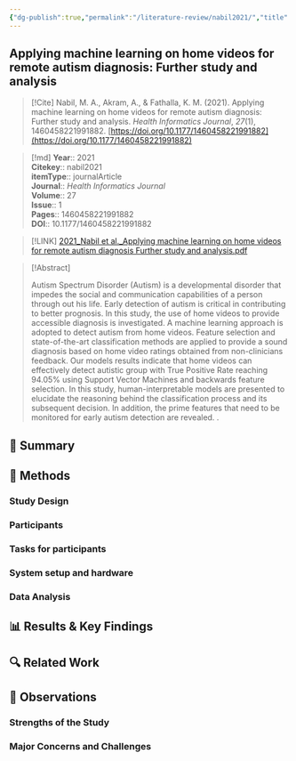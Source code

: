 ```yaml
---
{"dg-publish":true,"permalink":"/literature-review/nabil2021/","title":"Applying machine learning on home videos for remote autism diagnosis Further study and analysis","tags":["Autism","Spectrum","Disorder","autism","screening","machine","learning","Autistic","Disorder","Humans","Machine","Learning","diagnosis","Early","Diagnosis","feature","selection","Support","Vector","Machine"]}
---
```



## Applying machine learning on home videos for remote autism diagnosis: Further study and analysis

> [!Cite]
> Nabil, M. A., Akram, A., & Fathalla, K. M. (2021). Applying machine learning on home videos for remote autism diagnosis: Further study and analysis. _Health Informatics Journal_, _27_(1), 1460458221991882. [https://doi.org/10.1177/1460458221991882](https://doi.org/10.1177/1460458221991882)


>[!md]
> **Year**:: 2021   
> **Citekey**:: nabil2021  
> **itemType**:: journalArticle  
> **Journal**:: *Health Informatics Journal*  
> **Volume**:: 27  
> **Issue**:: 1   
> **Pages**:: 1460458221991882  
> **DOI**:: 10.1177/1460458221991882    

> [!LINK] 
> [2021_Nabil et al._Applying machine learning on home videos for remote autism diagnosis Further study and analysis.pdf](zotero://select/library/items/686F2T5Q)

> [!Abstract]
>
> Autism Spectrum Disorder (Autism) is a developmental disorder that impedes the social and communication capabilities of a person through out his life. Early detection of autism is critical in contributing to better prognosis. In this study, the use of home videos to provide accessible diagnosis is investigated. A machine learning approach is adopted to detect autism from home videos. Feature selection and state-of-the-art classification methods are applied to provide a sound diagnosis based on home video ratings obtained from non-clinicians feedback. Our models results indicate that home videos can effectively detect autistic group with True Positive Rate reaching 94.05% using Support Vector Machines and backwards feature selection. In this study, human-interpretable models are presented to elucidate the reasoning behind the classification process and its subsequent decision. In addition, the prime features that need to be monitored for early autism detection are revealed.
>.
> 

## 📌 Summary


## 🔬 Methods 

### Study Design

### Participants

### Tasks for participants

### System setup and hardware

### Data Analysis

## 📊 Results & Key Findings 


## 🔍 Related Work 



## 📝 Observations

### Strengths of the Study

### Major Concerns and Challenges